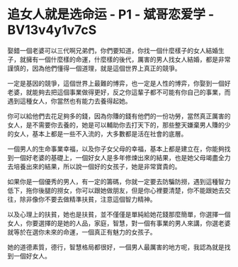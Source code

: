 # 追女人就是选命运 - P1 - 斌哥恋爱学 - BV13v4y1v7cS

娶錯一個老婆可以三代啊兄弟們，你們要知道，你找一個什麼樣子的女人結婚生子，就擁有一個什麼樣的命運，什麼樣的後代，厲害的男人找女人結婚，都是非常謹慎的，因為他們懂得一個道理，就是這個世界上真正的競爭。

一定是基因的競爭，這個世界上最難的博弈，也一定是人性的博弈，你娶到一個好老婆，就能夠去把這個事業做得更好，反之你這輩子都不可能有你自己的事業，而遇到這種女人，你當然也有能力去養得起她。

你可以給他們去花足夠多的錢，因為你賺的錢有他們的一份功勞，當然真正厲害的女人，是不需要你去養的，她是可以輔助你去打天下的，那些整天嫌棄男人賺的少的女人，基本上都是一些不入流的，大多數都是活在社會的底層。

一個男人的生命事業幸福，以及你子女父母的幸福，基本上都是建立在，你能夠找到一個好老婆的基礎上，一個好女人是多年修煉出來的結果，也是她父母竭盡全力去培養出來的結果，所以說一個好的女孩子，她是非常寶貴的。

如果你是一個優秀的男人，有一定的籌碼，你就一定要去防騙防撈，遇到這種智力低下，拖你後腿的撈女，你可以跟她做朋友，但是你心裡要清楚，你不能跟她去交往，除非像你不要去做精準扶貧，注意這個智力精神。

以及心理上的扶貧，她也是扶貧，並不僅僅是單純給她花錢那麼簡單，你選擇一個女人，你要選擇的是她的人品，家庭，智慧，對一個有事業的男人來講，你選老婆就等於在選你未來的命運，一個真正有魅力的女孩子。

她的道德素質，德行，智慧格局都很好，一個男人最厲害的地方呢，我認為就是找到一個好女人。